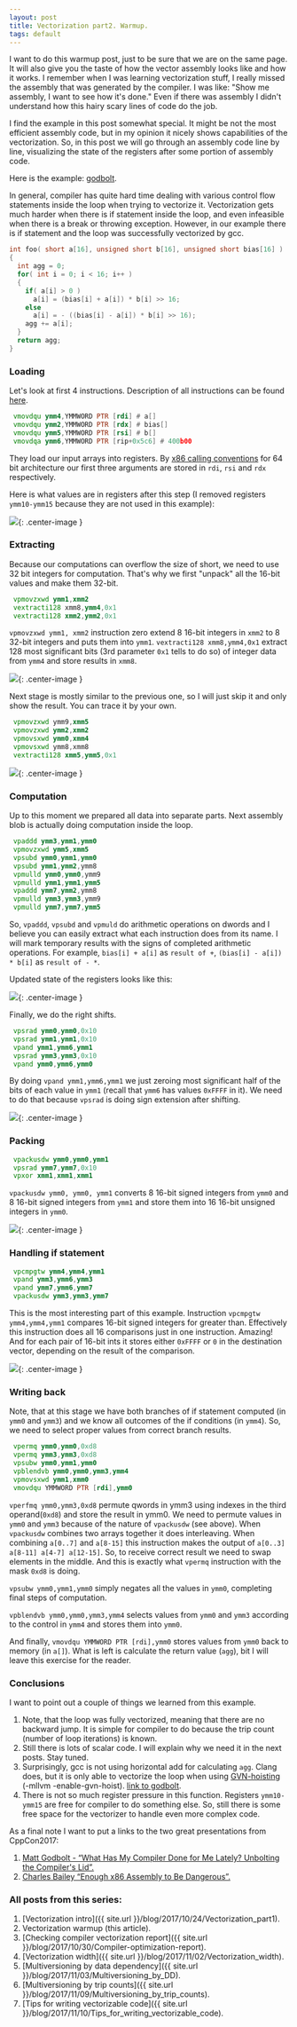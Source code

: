 ```yaml
---
layout: post
title: Vectorization part2. Warmup.
tags: default
---
```


I want to do this warmup post, just to be sure that we are on the same page. It will also give you the taste of how the vector assembly looks like and how it works.
I remember when I was learning vectorization stuff, I really missed the assembly that was generated by the compiler. I was like: "Show me assembly, I want to see how it's done." Even if there was assembly I didn't understand how this hairy scary lines of code do the job.


I find the example in this post somewhat special. It might be not the most efficient assembly code, but in my opinion it nicely shows capabilities of the vectorization. So, in this post we will go through an assembly code line by line, visualizing the state of the registers after some portion of assembly code.

Here is the example: [godbolt](https://godbolt.org/#g:!((g:!((g:!((h:codeEditor,i:(j:1,source:'int+foo(+short+a%5B16%5D,+unsigned+short+b%5B16%5D,+unsigned+short+bias%5B16%5D+)%0A%7B%0A++++int+agg+%3D+0%3B%0A++++for(+int+i+%3D+0%3B+i+%3C+16%3B+i%2B%2B+)%0A++++%7B+%0A%09%09if(+a%5Bi%5D+%3E+0+)+%0A%09%09%09a%5Bi%5D+%3D+(bias%5Bi%5D+%2B+a%5Bi%5D)+*+b%5Bi%5D+%3E%3E+16%3B+%0A%09%09else+%0A%09%09%09a%5Bi%5D+%3D+-+((bias%5Bi%5D+-+a%5Bi%5D)+*+b%5Bi%5D+%3E%3E+16)%3B+%0A%09%09agg+%2B%3D+a%5Bi%5D%3B+%0A%09%7D%0A++++return+agg%3B%0A%7D'),l:'5',n:'0',o:'C%2B%2B+source+%231',t:'0')),header:(),k:50,l:'4',m:100,n:'0',o:'',s:0,t:'0'),(g:!((h:compiler,i:(compiler:gsnapshot,filters:(b:'0',binary:'1',commentOnly:'0',demangle:'0',directives:'0',execute:'1',intel:'0',trim:'0'),libs:!(),options:'-O3+-march%3Dcore-avx2',source:1),l:'5',n:'0',o:'x86-64+gcc+(trunk)+(Editor+%231,+Compiler+%231)',t:'0')),k:50,l:'4',n:'0',o:'',s:0,t:'0')),l:'2',n:'0',o:'',t:'0')),version:4).

In general, compiler has quite hard time dealing with various control flow statements inside the loop when trying to vectorize it. Vectorization gets much harder when there is if statement inside the loop, and even infeasible when there is a break or throwing exception. However, in our example there is if statement and the loop was successfully vectorized by gcc.
```cpp
int foo( short a[16], unsigned short b[16], unsigned short bias[16] )
{
  int agg = 0;
  for( int i = 0; i < 16; i++ )
  { 
    if( a[i] > 0 ) 
      a[i] = (bias[i] + a[i]) * b[i] >> 16; 
    else 
      a[i] = - ((bias[i] - a[i]) * b[i] >> 16); 
    agg += a[i]; 
  }
  return agg;
}
```
### Loading

Let's look at first 4 instructions. Description of all instructions can be found [here](https://www.intel.com/content/dam/www/public/us/en/documents/manuals/64-ia-32-architectures-software-developer-instruction-set-reference-manual-325383.pdf).
```asm
 vmovdqu ymm4,YMMWORD PTR [rdi] # a[]
 vmovdqu ymm2,YMMWORD PTR [rdx] # bias[]
 vmovdqu ymm5,YMMWORD PTR [rsi] # b[]
 vmovdqa ymm6,YMMWORD PTR [rip+0x5c6] # 400b00
```
They load our input arrays into registers. By [x86 calling conventions](https://en.wikipedia.org/wiki/X86_calling_conventions) for 64 bit architecture our first three arguments are stored in `rdi`, `rsi` and `rdx` respectively.

Here is what values are in registers after this step (I removed registers `ymm10-ymm15` because they are not used in this example):

![](/img/posts/VectorizationWarmup/Loading.png){: .center-image }

### Extracting

Because our computations can overflow the size of short, we need to use 32 bit integers for computation. That's why we first "unpack" all the 16-bit values and make them 32-bit.

```asm
 vpmovzxwd ymm1,xmm2
 vextracti128 xmm8,ymm4,0x1
 vextracti128 xmm2,ymm2,0x1
```

`vpmovzxwd ymm1, xmm2` instruction zero extend 8 16-bit integers in `xmm2` to 8 32-bit integers and puts them into `ymm1`.
`vextracti128 xmm8,ymm4,0x1` extract 128 most significant bits (3rd parameter `0x1` tells to do so) of integer data from `ymm4` and store results in `xmm8`.

![](/img/posts/VectorizationWarmup/Extracting1.png){: .center-image }

Next stage is mostly similar to the previous one, so I will just skip it and only show the result. You can trace it by your own.

```asm
 vpmovzxwd ymm9,xmm5
 vpmovzxwd ymm2,xmm2
 vpmovsxwd ymm0,xmm4
 vpmovsxwd ymm8,xmm8
 vextracti128 xmm5,ymm5,0x1
```

![](/img/posts/VectorizationWarmup/Extracting2.png){: .center-image }

### Computation

Up to this moment we prepared all data into separate parts. Next assembly blob is actually doing computation inside the loop.

```asm
 vpaddd ymm3,ymm1,ymm0
 vpmovzxwd ymm5,xmm5
 vpsubd ymm0,ymm1,ymm0
 vpsubd ymm1,ymm2,ymm8
 vpmulld ymm0,ymm0,ymm9
 vpmulld ymm1,ymm1,ymm5
 vpaddd ymm7,ymm2,ymm8
 vpmulld ymm3,ymm3,ymm9
 vpmulld ymm7,ymm7,ymm5
```

So, `vpaddd`, `vpsubd` and `vpmuld` do arithmetic operations on dwords and I believe you can easily extract what each instruction does from its name. I will mark temporary results with the signs of completed arithmetic operations. For example, `bias[i] + a[i]` as `result of +`, `(bias[i] - a[i]) * b[i]` as `result of - *`.

Updated state of the registers looks like this:

![](/img/posts/VectorizationWarmup/Computation.png){: .center-image }

Finally, we do the right shifts.
```asm
 vpsrad ymm0,ymm0,0x10
 vpsrad ymm1,ymm1,0x10
 vpand ymm1,ymm6,ymm1
 vpsrad ymm3,ymm3,0x10
 vpand ymm0,ymm6,ymm0
```

By doing `vpand ymm1,ymm6,ymm1` we just zeroing most significant half of the bits of each value in `ymm1` (recall that `ymm6` has values `0xFFFF` in it). We need to do that because `vpsrad` is doing sign extension after shifting.

![](/img/posts/VectorizationWarmup/Shifting.png){: .center-image }

### Packing

```asm
 vpackusdw ymm0,ymm0,ymm1
 vpsrad ymm7,ymm7,0x10
 vpxor xmm1,xmm1,xmm1
```
`vpackusdw ymm0, ymm0, ymm1` converts 8 16-bit signed integers from `ymm0` and 8 16-bit signed integers from `ymm1` and store them into 16 16-bit unsigned integers in `ymm0`. 

![](/img/posts/VectorizationWarmup/Packing.png){: .center-image }

### Handling if statement

```asm
 vpcmpgtw ymm4,ymm4,ymm1
 vpand ymm3,ymm6,ymm3
 vpand ymm7,ymm6,ymm7
 vpackusdw ymm3,ymm3,ymm7
```

This is the most interesting part of this example. Instruction `vpcmpgtw ymm4,ymm4,ymm1` compares 16-bit signed integers for greater than. Effectively this instruction does all 16 comparisons just in one instruction. Amazing!
And for each pair of 16-bit ints it stores either `0xFFFF` or `0` in the destination vector, depending on the result of the comparison.

![](/img/posts/VectorizationWarmup/IfStatement.png){: .center-image }

### Writing back

Note, that at this stage we have both branches of if statement computed (in `ymm0` and `ymm3`) and we know all outcomes of the if conditions (in `ymm4`). So, we need to select proper values from correct branch results.

```asm
 vpermq ymm0,ymm0,0xd8
 vpermq ymm3,ymm3,0xd8
 vpsubw ymm0,ymm1,ymm0
 vpblendvb ymm0,ymm0,ymm3,ymm4
 vpmovsxwd ymm1,xmm0
 vmovdqu YMMWORD PTR [rdi],ymm0
```

`vperfmq ymm0,ymm3,0xd8` permute qwords in ymm3 using indexes in the third operand(`0xd8`) and store the result in ymm0. We need to permute values in `ymm0` and `ymm3` because of the nature of `vpackusdw` (see above). When `vpackusdw` combines two arrays together it does interleaving. When combining `a[0..7]` and `a[8-15]` this instruction makes the output of `a[0..3] a[8-11] a[4-7] a[12-15]`. So, to receive correct result we need to swap elements in the middle. And this is exactly what `vpermq` instruction with the mask `0xd8` is doing.

`vpsubw ymm0,ymm1,ymm0` simply negates all the values in `ymm0`, completing final steps of computation.

`vpblendvb ymm0,ymm0,ymm3,ymm4` selects values from `ymm0` and `ymm3` according to the control in `ymm4` and stores them into `ymm0`.

And finally, `vmovdqu YMMWORD PTR [rdi],ymm0` stores values from `ymm0` back to memory (in `a[]`).
What is left is calculate the return value (`agg`), bit I will leave this exercise for the reader. 

### Conclusions

I want to point out a couple of things we learned from this example.
1. Note, that the loop was fully vectorized, meaning that there are no backward jump. It is simple for compiler to do because the trip count (number of loop iterations) is known.
2. Still there is lots of scalar code. I will explain why we need it in the next posts. Stay tuned.
3. Surprisingly, gcc is not using horizontal add for calculating `agg`. Clang does, but it is only able to vectorize the loop when using [GVN-hoisting](https://www.youtube.com/watch?v=GB3OpqSwuUw) (-mllvm -enable-gvn-hoist). [link to godbolt](https://godbolt.org/#g:!((g:!((g:!((h:codeEditor,i:(j:1,source:%27int+foo(+short+a%5B16%5D,+unsigned+short+b%5B16%5D,+unsigned+short+bias%5B16%5D+)%0A%7B%0A++++int+agg+%3D+0%3B%0A++++for(+int+i+%3D+0%3B+i+%3C+16%3B+i%2B%2B+)%0A++++%7B+%0A%09%09if(+a%5Bi%5D+%3E+0+)+%0A%09%09%09a%5Bi%5D+%3D+(bias%5Bi%5D+%2B+a%5Bi%5D)+*+b%5Bi%5D+%3E%3E+16%3B+%0A%09%09else+%0A%09%09%09a%5Bi%5D+%3D+-+((bias%5Bi%5D+-+a%5Bi%5D)+*+b%5Bi%5D+%3E%3E+16)%3B+%0A%09%09agg+%2B%3D+a%5Bi%5D%3B+%0A%09%7D%0A++++return+agg%3B%0A%7D%27),l:%275%27,n:%270%27,o:%27C%2B%2B+source+%231%27,t:%270%27)),header:(),k:33.333333333333336,l:%274%27,m:100,n:%270%27,o:%27%27,s:0,t:%270%27),(g:!((h:compiler,i:(compiler:gsnapshot,filters:(b:%270%27,binary:%271%27,commentOnly:%270%27,demangle:%270%27,directives:%270%27,execute:%271%27,intel:%270%27,trim:%270%27),libs:!(),options:%27-O3+-march%3Dcore-avx2%27,source:1),l:%275%27,n:%270%27,o:%27x86-64+gcc+(trunk)+(Editor+%231,+Compiler+%231)%27,t:%270%27)),k:33.333333333333336,l:%274%27,n:%270%27,o:%27%27,s:0,t:%270%27),(g:!((h:compiler,i:(compiler:clang_trunk,filters:(b:%270%27,binary:%271%27,commentOnly:%270%27,demangle:%270%27,directives:%270%27,execute:%271%27,intel:%270%27,trim:%270%27),libs:!(),options:%27-O3+-march%3Dcore-avx2+-mllvm+-enable-gvn-hoist%27,source:1),l:%275%27,n:%270%27,o:%27x86-64+clang+(trunk)+(Editor+%231,+Compiler+%232)%27,t:%270%27)),k:33.33333333333333,l:%274%27,n:%270%27,o:%27%27,s:0,t:%270%27)),l:%272%27,n:%270%27,o:%27%27,t:%270%27)),version:4).
4. There is not so much register pressure in this function. Registers `ymm10-ymm15` are free for compiler to do something else. So, still there is some free space for the vectorizer to handle even more complex code.

As a final note I want to put a links to the two great presentations from CppCon2017:
1. [Matt Godbolt - “What Has My Compiler Done for Me Lately? Unbolting the Compiler's Lid”.](https://www.youtube.com/watch?v=bSkpMdDe4g4&list=PLHTh1InhhwT6bwIpRk0ZbCA0N2p1taxd6&index=5)
2. [Charles Bailey “Enough x86 Assembly to Be Dangerous”.](https://www.youtube.com/watch?v=IfUPkUAEwrk&index=34&list=PLHTh1InhhwT6bwIpRk0ZbCA0N2p1taxd6)

### All posts from this series:
1. [Vectorization intro]({{ site.url }}/blog/2017/10/24/Vectorization_part1).
2. Vectorization warmup (this article).
3. [Checking compiler vectorization report]({{ site.url }}/blog/2017/10/30/Compiler-optimization-report).
4. [Vectorization width]({{ site.url }}/blog/2017/11/02/Vectorization_width).
5. [Multiversioning by data dependency]({{ site.url }}/blog/2017/11/03/Multiversioning_by_DD).
6. [Multiversioning by trip counts]({{ site.url }}/blog/2017/11/09/Multiversioning_by_trip_counts).
7. [Tips for writing vectorizable code]({{ site.url }}/blog/2017/11/10/Tips_for_writing_vectorizable_code).

